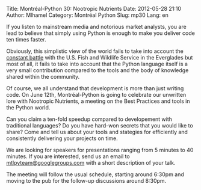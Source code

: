Title: Montréal-Python 30: Nootropic Nutrients
Date: 2012-05-28 21:10
Author: Mlhamel
Category: Montréal Python
Slug: mp30
Lang: en

<!--:en-->

If you listen to mainstream media and notorious market analysts, you are
lead to believe that simply using Python is enough to make you deliver
code ten times faster.

</p>

Obviously, this simplistic view of the world fails to take into account
the [constant battle][] with the U.S. Fish and Wildlife Service in the
Everglades but most of all, it fails to take into account that the
Python language itself is a very small contribution compared to the
tools and the body of knowledge shared within the community.

</p>

Of course, we all understand that development is more than just writing
code. On June 12th, Montréal-Python is going to celebrate our unwritten
lore with Nootropic Nutrients, a meeting on the Best Practices and tools
in the Python world.

</p>

Can you claim a ten-fold speedup compared to developement with
traditional languages? Do you have hard-won secrets that you would like
to share? Come and tell us about your tools and stategies for
efficiently and consistently delivering your projects on time.

</p>

We are looking for speakers for presentations ranging from 5 minutes to
40 minutes. If you are interested, send us an email to
[mtlpyteam@googlegroups.com][] with a short description of your talk.

</p>

The meeting will follow the usual schedule, starting around 6:30pm and
moving to the pub for the follow-up discussions around 8:30pm.

<!--:-->

</p>

  [constant battle]: http://www.usatoday.com/tech/science/environment/story/2012-01-30/pythons-florida-everglades/52893342/1
  [mtlpyteam@googlegroups.com]: mailto:mtlpyteam@googlegroups.com
